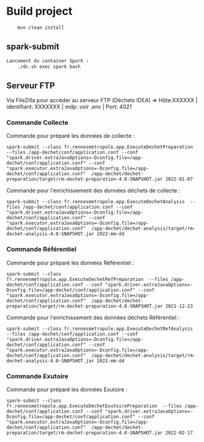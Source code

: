 # Build project

```bash
    mvn clean install
```

## spark-submit

```bash
Lancement du container Spark :
    ./dc.sh exec spark bash
```

## Serveur FTP
Via FileZilla pour accéder au serveur FTP (Déchets IDEA) => Hôte:XXXXXX | identifiant: XXXXXXX | mdp: *voir .env* | Port: 4021
### Commande Collecte
Commande pour préparé les données de collecte :
```
spark-submit --class fr.rennesmetropole.app.ExecuteDechetPreparation  --files /app-dechet/conf/application.conf --conf "spark.driver.extraJavaOptions=-Dconfig.file=/app-dechet/conf/application.conf" --conf "spark.executor.extraJavaOptions=-Dconfig.file=/app-dechet/conf/application.conf"  /app-dechet/dechet-preparation/target/rm-dechet-preparation-4.0-SNAPSHOT.jar 2022-01-07
```

Commande pour l'enrichissement des données déchets de collecte :
```
spark-submit --class fr.rennesmetropole.app.ExecuteDechetAnalysis  --files /app-dechet/conf/application.conf --conf "spark.driver.extraJavaOptions=-Dconfig.file=/app-dechet/conf/application.conf" --conf "spark.executor.extraJavaOptions=-Dconfig.file=/app-dechet/conf/application.conf"  /app-dechet/dechet-analysis/target/rm-dechet-analysis-4.0-SNAPSHOT.jar 2022-mm-dd
```

### Commande Référentiel
Commande pour préparé les données Référentiel :
```
spark-submit --class fr.rennesmetropole.app.ExecuteDechetRefPreparation  --files /app-dechet/conf/application.conf --conf "spark.driver.extraJavaOptions=-Dconfig.file=/app-dechet/conf/application.conf" --conf "spark.executor.extraJavaOptions=-Dconfig.file=/app-dechet/conf/application.conf"  /app-dechet/dechet-preparation/target/rm-dechet-preparation-4.0-SNAPSHOT.jar 2021-12-23
```

Commande pour l'enrichissement des données déchets Référentiel :
```
spark-submit --class fr.rennesmetropole.app.ExecuteDechetRefAnalysis  --files /app-dechet/conf/application.conf --conf "spark.driver.extraJavaOptions=-Dconfig.file=/app-dechet/conf/application.conf" --conf "spark.executor.extraJavaOptions=-Dconfig.file=/app-dechet/conf/application.conf"  /app-dechet/dechet-analysis/target/rm-dechet-analysis-4.0-SNAPSHOT.jar 2022-mm-dd
```

### Commande Exutoire
Commande pour préparé les données Exutoire :
```
spark-submit --class fr.rennesmetropole.app.ExecuteDechetExutoirePreparation  --files /app-dechet/conf/application.conf --conf "spark.driver.extraJavaOptions=-Dconfig.file=/app-dechet/conf/application.conf" --conf "spark.executor.extraJavaOptions=-Dconfig.file=/app-dechet/conf/application.conf"  /app-dechet/dechet-preparation/target/rm-dechet-preparation-4.0-SNAPSHOT.jar 2022-02-17
```
